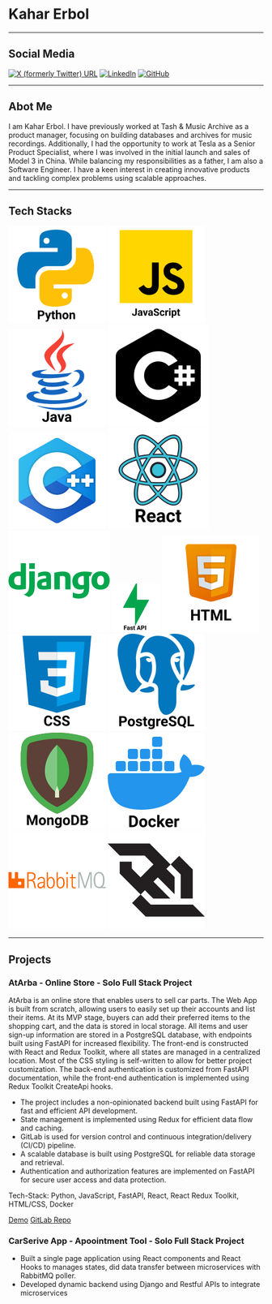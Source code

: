# Kahar Erbol

---

## Social Media
[![X (formerly Twitter) URL](https://img.shields.io/twitter/url?url=https%3A%2F%2Ftwitter.com%2Fkahar_erbol&style=social)](https://twitter.com/kahar_erbol)
[![LinkedIn](https://img.shields.io/badge/LinkedIn-blue)](https://www.linkedin.com/in/kahar-erbol-85029a92/)
[![GitHub](https://img.shields.io/badge/GitHub-black)](https://github.com/KaharErbol)

---

## Abot Me
I am Kahar Erbol. I have previously worked at Tash & Music Archive as a product manager, focusing on building databases and archives for music recordings. Additionally, I had the opportunity to work at Tesla as a Senior Product Specialist, where I was involved in the initial launch and sales of Model 3 in China. While balancing my responsibilities as a father, I am also a Software Engineer. I have a keen interest in creating innovative products and tackling complex problems using scalable approaches.

---

## Tech Stacks
![Python](/assets/img/icons8-python.svg)
![JavaScript](/assets/img/icons8-javascript.svg)
![Java](/assets/img/icons8-java.svg)
![C#](/assets/img/icons8-c.svg)
![C++](/assets/img/icons8-c++.svg)
![react](/assets/img/icons8-react.svg)
![django](/assets/img/icons8-django.svg)
![fastapi](/assets/img/fastapi.png)
![html](/assets/img/icons8-html.svg)
![css](/assets/img/icons8-css.svg)
![postgresql](/assets/img/icons8-postgresql.svg)
![mongodb](/assets/img/icons8-mongodb.svg)
![docker](/assets/img/docker.svg)
![rabbotMQ](/assets/img/rabbitmq-svgrepo-com.svg)
![Websockets](/assets/img/websocket-svgrepo-com.svg)

---

## Projects

### AtArba - Online Store - Solo Full Stack Project
AtArba is an online store that enables users to sell car parts. The Web App is built from scratch, allowing users to easily set up their accounts and list their items. At its MVP stage, buyers can add their preferred items to the shopping cart, and the data is stored in local storage. All items and user sign-up information are stored in a PostgreSQL database, with endpoints built using FastAPI for increased flexibility. The front-end is constructed with React and Redux Toolkit, where all states are managed in a centralized location. Most of the CSS styling is self-written to allow for better project customization. The back-end authentication is customized from FastAPI documentation, while the front-end authentication is implemented using Redux Toolkit CreateApi hooks.

- The project includes a non-opinionated backend built using FastAPI for fast and efficient API development. 
- State management is implemented using Redux for efficient data flow and caching. 
- GitLab is used for version control and continuous integration/delivery (CI/CD) pipeline.
- A scalable database is built using PostgreSQL for reliable data storage and retrieval. 
- Authentication and authorization features are implemented on FastAPI for secure user access and data protection.

Tech-Stack: Python, JavaScript, FastAPI, React, React Redux Toolkit, HTML/CSS, Docker

[Demo](https://www.youtube.com/watch?v=WEjt86wNQ1g&t=3s)
[GitLab Repo](https://gitlab.com/kaharerbol/atarba/-/tree/kahar?ref_type=heads)


### CarSerive App - Apoointment Tool - Solo Full Stack Project
- Built a single page application using React components and React Hooks to manages states, did data transfer between
microservices with RabbitMQ poller.
- Developed dynamic backend using Django and Restful APIs to integrate microservices
